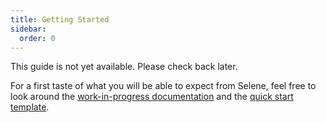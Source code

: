 ```yaml
---
title: Getting Started
sidebar:
  order: 0
---
```


This guide is not yet available. Please check back later.

For a first taste of what you will be able to expect from Selene, feel free to look around the [work-in-progress documentation](/reference/scripting) and the [quick start template](/reference/bundles/template/).